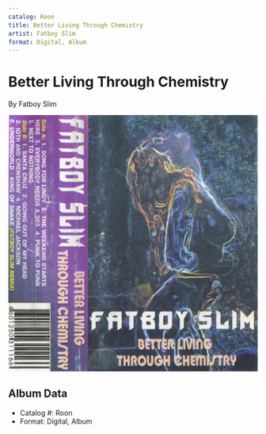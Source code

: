```yaml
---
catalog: Roon
title: Better Living Through Chemistry
artist: Fatboy Slim
format: Digital, Album
---
```


# Better Living Through Chemistry

By Fatboy Slim

![](../../assets/albumcovers/Fatboy_Slim-Better_Living_Through_Chemistry.png)

## Album Data

- Catalog #: Roon
- Format: Digital, Album

